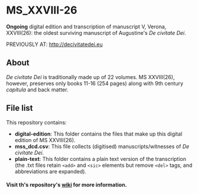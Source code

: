 MS_XXVIII-26
=============

**Ongoing** digital edition and transcription of manuscript V, Verona, XXVIII(26): the oldest surviving manuscript of Augustine's _De civitate Dei_.

PREVIOUSLY AT: http://decivitatedei.eu

## About
_De civitate Dei_ is traditionally made up of 22 volumes. MS XXVIII(26), however, preserves only books 11-16 (254 pages) along with 9th century _capitula_ and back matter.

## File list
This repository contains:

* **digital-edition**: This folder contains the files that make up this digital edition of MS XXVIII(26).
* **mss_dcd.csv**: This file collects (digitised) manuscripts/witnesses of _De civitate Dei_. 
* **plain-text**: This folder contains a plain text version of the transcription (the .txt files retain `<add>` and `<sic>` elements but remove `<del>` tags, and abbreviations are expanded).


#### Visit th's repository's [wiki](https://github.com/gfranzini/MS_XXVIII-26/wiki) for more information.

